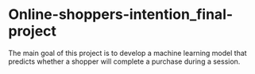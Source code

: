 # Online-shoppers-intention_final-project
The main goal of this project is to develop a machine learning model that predicts whether a shopper will complete a purchase during a session.
